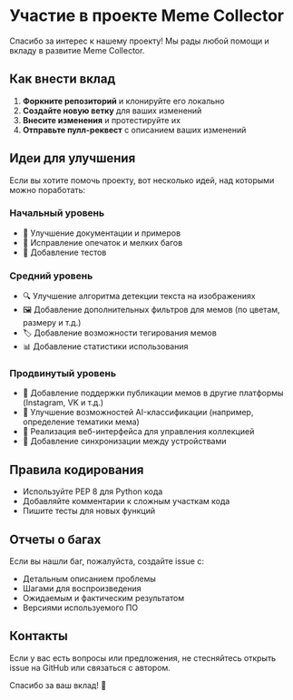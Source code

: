 # Участие в проекте Meme Collector

Спасибо за интерес к нашему проекту! Мы рады любой помощи и вкладу в развитие Meme Collector.

## Как внести вклад

1. **Форкните репозиторий** и клонируйте его локально
2. **Создайте новую ветку** для ваших изменений
3. **Внесите изменения** и протестируйте их
4. **Отправьте пулл-реквест** с описанием ваших изменений

## Идеи для улучшения

Если вы хотите помочь проекту, вот несколько идей, над которыми можно поработать:

### Начальный уровень
- 📝 Улучшение документации и примеров
- 🐛 Исправление опечаток и мелких багов
- 🧪 Добавление тестов

### Средний уровень
- 🔍 Улучшение алгоритма детекции текста на изображениях
- 🖼 Добавление дополнительных фильтров для мемов (по цветам, размеру и т.д.)
- 🏷 Добавление возможности тегирования мемов
- 📊 Добавление статистики использования

### Продвинутый уровень
- 📱 Добавление поддержки публикации мемов в другие платформы (Instagram, VK и т.д.)
- 🤖 Улучшение возможностей AI-классификации (например, определение тематики мема)
- 📡 Реализация веб-интерфейса для управления коллекцией
- 🔄 Добавление синхронизации между устройствами

## Правила кодирования

- Используйте PEP 8 для Python кода
- Добавляйте комментарии к сложным участкам кода
- Пишите тесты для новых функций

## Отчеты о багах

Если вы нашли баг, пожалуйста, создайте issue с:
- Детальным описанием проблемы
- Шагами для воспроизведения
- Ожидаемым и фактическим результатом
- Версиями используемого ПО

## Контакты

Если у вас есть вопросы или предложения, не стесняйтесь открыть issue на GitHub или связаться с автором.

Спасибо за ваш вклад! 🙏 